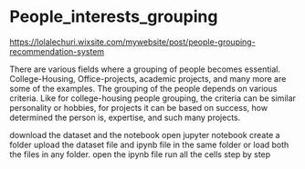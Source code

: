 # People_interests_grouping
https://lolalechuri.wixsite.com/mywebsite/post/people-grouping-recommendation-system

There are various fields where a grouping of people becomes essential. College-Housing, Office-projects, academic projects, and many more are some of the examples. The grouping of the people depends on various criteria. Like for college-housing people grouping, the criteria can be similar personality or hobbies, for projects it can be based on success, how determined the person is, expertise, and such many projects.

download the dataset and the notebook
open jupyter notebook
create a folder upload the dataset file and  ipynb file in the same folder or load both the files in any folder.
open the ipynb file 
run all the cells step by step

